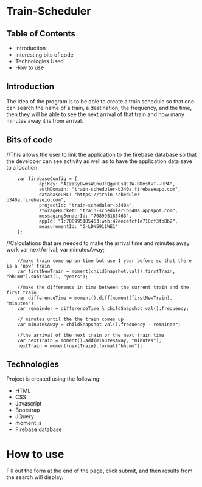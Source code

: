 # Train-Scheduler

## Table of Contents
* Introduction
* Interesting bits of code
* Technologies Used
* How to use


## Introduction
The idea of the program is to be able to create a train schedule so that one can search the name of a train, a destination, the frequency, and the time, then they will be able to see the next arrival of that train and how many minutes away it is from arrival.

## Bits of code 
//This allows the user to link the application to the firebase database so that the developer can see activity as well as to have the application data save to a location

        var firebaseConfig = {
                apiKey: "AIzaSyBwmsWLnuJFQguHEsQEIW-BDmstVT--HPA",
                authDomain: "train-scheduler-b340a.firebaseapp.com",
                databaseURL: "https://train-scheduler-b340a.firebaseio.com",
                projectId: "train-scheduler-b340a",
                storageBucket: "train-scheduler-b340a.appspot.com",
                messagingSenderId: "708995185463",
                appId: "1:708995185463:web:42eecefcf1e718cf3fb8b2",
                measurementId: "G-LDN5911WE1"
        };

//Calculations that are needed to make the arrival time and minutes away work
        var nextArrival;
        var minutesAway;

        //make train come up on time but use 1 year before so that there is a 'now' train
        var firstNewTrain = moment(childSnapshot.val().firstTrain, "hh:mm").subtract(1, "years");

        //make the difference in time between the current train and the first train
        var differenceTime = moment().diff(moment(firstNewTrain), "minutes");
        var remainder = differenceTime % childSnapshot.val().frequency;

        // minutes until the the train comes up
        var minutesAway = childSnapshot.val().frequency - remainder;

        //the arrival of the next train or the next train time
        var nextTrain = moment().add(minutesAway, "minutes");
        nextTrain = moment(nextTrain).format("hh:mm");

	
## Technologies
Project is created using the following:
* HTML
* CSS
* Javascript
* Bootstrap
* JQuery
* moment.js
* Firebase database

# How to use
Fill out the form at the end of the page, click submit, and then results from the search will display.

	